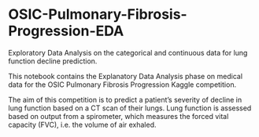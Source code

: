 # OSIC-Pulmonary-Fibrosis-Progression-EDA
Exploratory Data Analysis on the categorical and continuous data for lung function decline prediction. 


This notebook contains the Explanatory Data Analysis phase on medical data for the OSIC Pulmonary Fibrosis Progression Kaggle competition.

The aim of this competition is to predict a patient’s severity of decline in lung function based on a CT scan of their lungs. Lung function is assessed based on output from a spirometer, which measures the forced vital capacity (FVC), i.e. the volume of air exhaled.
